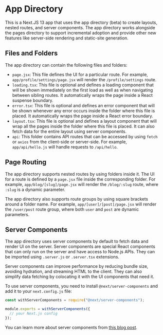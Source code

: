 # **App Directory**

This is a Next.JS 13 app that uses the app directory (beta) to create layouts, nested routes, and server components. The app directory works alongside the pages directory to support incremental adoption and provide other new features like server-side rendering and static-site generation.

## **Files and Folders**

The app directory can contain the following files and folders:

- `page.jsx`: This file defines the UI for a particular route. For example, `app/profile/settings/page.jsx` will render the `/profile/settings` route.
- `loading.tsx`: This file is optional and defines a loading component that will be shown immediately on the first load as well as when navigating between sibling routes. It automatically wraps the page inside a React suspense boundary.
- `error.tsx`: This file is optional and defines an error component that will be shown whenever any error occurs inside the folder where this file is placed. It automatically wraps the page inside a React error boundary.
- `layout.tsx`: This file is optional and defines a layout component that will wrap all the pages inside the folder where this file is placed. It can also fetch data for the entire layout using server components.
- `api`: This folder contains API routes that can be accessed by using `fetch` or `axios` from the client-side or server-side. For example, `app/api/hello.js` will handle requests to `/api/hello`.

## **Page Routing**

The app directory supports nested routes by using folders inside it. The UI for a route is defined by a `page.jsx` file inside the corresponding folder. For example, `app/blog/[slug]/page.jsx` will render the `/blog/:slug` route, where `:slug` is a dynamic parameter.

The app directory also supports route groups by using square brackets around a folder name. For example, `app/[user]/[post]/page.jsx` will render the `/user/post` route group, where both `user` and `post` are dynamic parameters.

## **Server Components**

The app directory uses server components by default to fetch data and render UI on the server. Server components are special React components that can only run on the server and have access to Node.js APIs. They can be imported using `.server.js` or `.server.tsx` extensions.

Server components can improve performance by reducing bundle size, avoiding hydration, and streaming HTML to the client. They can also simplify data fetching by colocating it with the UI components that need it.

To use server components, you need to install `@next/server-components` and add it to your `next.config.js` file:

```js
const withServerComponents = require("@next/server-components");

module.exports = withServerComponents({
  // your Next.js config
});
```

You can learn more about server components from [this blog post](https://nextjs.org/blog/next-13#server-components).